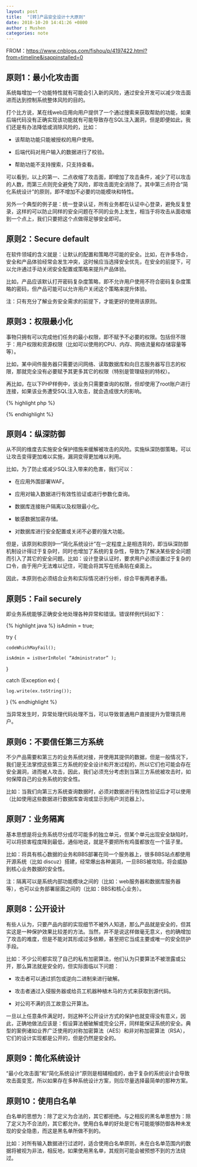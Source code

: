 ```yaml
---
layout: post
title:  "[转]产品安全设计十大原则"
date: 2018-10-20 14:41:26 +0800
author : Mushen
categories: note
---
```


FROM：https://www.cnblogs.com/fishou/p/4197422.html?from=timeline&isappinstalled=0

## 原则1：最小化攻击面

系统每增加一个功能特性就有可能会引入新的风险，通过安全开发可以减少攻击面进而达到控制系统整体风险的目的。

打个比方说，某在线web应用向用户提供了一个通过搜索来获取帮助的功能，如果后端代码没有正确实现该功能就有可能导致存在SQL注入漏洞，但是即便如此，我们还是有办法降低或消除风险的，比如：

* 该帮助功能只能被授权的用户使用。

* 后端代码对用户输入的数据进行了校验。

* 帮助功能不支持搜索，只支持查看。

可以看到，以上的第一、二点收缩了攻击面，即增加了攻击条件，减少了可以攻击的人数，而第三点则完全避免了风险，即攻击面完全消除了。其中第三点符合“简化系统设计”的原则，即不增加不必要的功能模块和特性。

另外一个典型的例子是：统一登录认证，所有业务都在认证中心登录，避免反复登录，这样的可以防止同样的安全问题在不同的业务上发生，相当于将攻击从面收缩到一个点上，我们只要把这个点做得足够安全即可。

## 原则2：Secure default
在软件领域的含义就是：让默认的配置和策略尽可能的安全。比如，在许多场合，安全和产品体验经常会发生冲突，这时候应当选择安全优先，在安全的前提下，可以允许通过手动关闭安全配置或策略来提升产品体验。

比如，产品应该默认打开密码复杂度策略，即不允许用户使用不符合密码复杂度策略的密码，但产品可能可以允许用户关闭这个策略来提升体验。

注：只有充分了解业务安全需求的前提下，才能更好的使用该原则。

## 原则3：权限最小化
事物只拥有可以完成他们任务的最小权限，即不赋予不必要的权限。包括但不限于：用户权限和资源权限（比如可以使用的CPU、内存、网络流量和存储容量等等）。

比如，某中间件服务器只需要访问网络、读取数据库和向日志服务器写日志的权限，那就完全没有必要赋予其更多其它的权限（特别是管理级别的特权）。

再比如，在以下PHP样例中，该业务只需要查询的权限，但却使用了root账户进行连接，如果该业务遭受SQL注入攻击，就会造成很大的影响。

{% highlight php %}
<?php

$host = 'localhost';

$userID = 'root';

$password = 'password';

$db = mysql_connect($host, $userID, $password) or die ('Error connecting to mysql');

$name = 'testdatabase';

mysql_select_db($name);

$sql="SELECT * FROM theTable";

$result=mysql_query($sql);

?>
{% endhighlight %}

## 原则4：纵深防御

从不同的维度去实施安全保护措施来缓解被攻击的风险。实施纵深防御策略，可以让攻击变得更加难以实施，漏洞变得更加难以利用。

比如，为了防止或减少SQL注入带来的危害，我们可以：

* 在应用外围部署WAF。

* 应用对输入数据进行有效性验证或进行参数化查询。

* 数据库连接账户隔离以及权限最小化。

* 敏感数据加密存储。

* 对数据库进行安全配置或关闭不必要的强大功能。

但是，该原则和原则9—“简化系统设计”在一定程度上是相违背的，即当纵深防御机制设计得过于复杂时，同时也增加了系统的复杂性，导致为了解决某些安全问题而引入了其它的安全问题。比如：设计登录认证时，要求用户必须设置过于复杂的口令，由于用户无法难以记住，可能会将其写在纸条贴在桌面上。

因此，本原则也必须结合业务和实际情况进行分析，综合平衡两者矛盾。

## 原则5：Fail securely

即业务系统能够正确安全地处理各种异常和错误。错误样例代码如下：

{% highlight java %}
isAdmin = true;

try {

    codeWhichMayFail();

    isAdmin = isUserInRole( “Administrator” );

}

catch (Exception ex) {

    log.write(ex.toString());

}
{% endhighlight %}

当异常发生时，异常处理代码处理不当，可以导致普通用户直接提升为管理员用户。

## 原则6：不要信任第三方系统
不少产品需要和第三方的业务系统对接，并使用其提供的数据，但是一般情况下，我们是无法掌控这些第三方系统的安全设计和开发过程的，所以它们也可能会存在安全漏洞，进而被人攻击，因此，我们必须充分考虑到当第三方系统被攻击时，如何保障自己的业务系统的安全性。


比如：当我们向第三方系统查询数据时，必须对数据进行有效性验证后才可以使用（比如使用这些数据进行数据库查询或显示到用户浏览器上）。

## 原则7：业务隔离

基本思想是将业务系统尽分成尽可能多的独立单元，但某个单元出现安全缺陷时，可以将损害程度降到最低，通俗地说，就是不要把所有鸡蛋都放在一个篮子里。

比如：将具有核心数据的业务和BBS部署在同一个服务器上，很多BBS站点都使用开源系统（比如 discuz）搭建，经常爆出各种漏洞，一旦BBS被攻陷，将会威胁到核心业务数据的安全性。

注：隔离可以是系统内部功能模块之间的（比如：web服务器和数据库服务器等），也可以业务部署层面之间的（比如：BBS和核心业务）。

## 原则8：公开设计

有些人认为，只要产品内部的实现细节不被外人知道，那么产品就是安全的，但其实这是一种保护效果比较差的方法。当然，并不是说这样做毫无意义，也的确增加了攻击的难度，但是不能对其形成过多依赖，甚至把它当成主要或唯一的安全防护手段。

比如：不少公司都实现了自己的私有加密算法，他们认为只要算法不被泄露或公开，那么算法就是安全的，但实际面临以下问题：

* 攻击者可以通过抓包或逆向二进制来进行破解。

* 攻击者通过入侵服务器或给员工机器种植木马的方式来获取到源代码。

* 对公司不满的员工故意公开算法。

一旦以上任意条件满足时，则这种不公开设计方式的保护也就变得没有意义，因此，正确地做法应该是：假设算法被破解或完全公开，同样能保证系统的安全。典型的案例诸如业界广泛使用的对称加密算法（AES）和非对称加密算法（RSA），它们的设计实现都是公开的，但是仍然是安全的。

## 原则9：简化系统设计

“最小化攻击面”和“简化系统设计”原则是相辅相成的，由于复杂的系统设计会导致攻击面变宽，所以如果存在多种系统设计方案，则应尽量选择最简单的那种方案。

## 原则10：使用白名单

白名单的思想为：除了定义为合法的，其它都拒绝。与之相反的黑名单思想为：除了定义为不合法的，其它都允许。使用白名单的好处是它有可能能够防御各种未发现的安全隐患，而这是黑名单所做不到的。

比如：对所有输入数据进行过滤时，适合使用白名单原则，未在白名单范围内的数据将被视为非法，相反地，如果使用黑名单，其规则可能会被预想不到的方法绕过。
